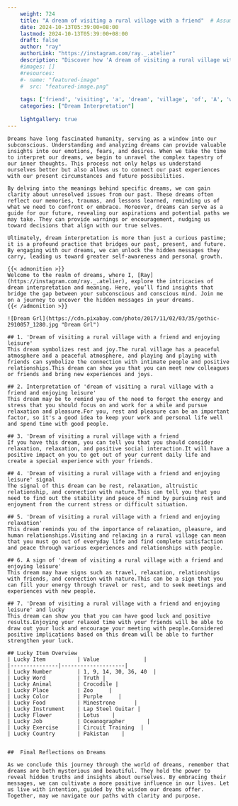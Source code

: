 ```yaml
---
    weight: 724
    title: "A dream of visiting a rural village with a friend"  # Assuming 'title' column exists
    date: 2024-10-13T05:39:00+08:00
    lastmod: 2024-10-13T05:39:00+08:00
    draft: false
    author: "ray"
    authorLink: "https://instagram.com/ray._.atelier"
    description: "Discover how 'A dream of visiting a rural village with a friend' can interpret your future and uncover its significant meanings in your life."
    #images: []
    #resources:
    #- name: "featured-image"
    #  src: "featured-image.png"
    
    tags: ['friend', 'visiting', 'a', 'dream', 'village', 'of', 'A', 'with', 'rural']
    categories: ["Dream Interpretation"]
    
    lightgallery: true
---
```

    
    Dreams have long fascinated humanity, serving as a window into our subconscious. Understanding and analyzing dreams can provide valuable insights into our emotions, fears, and desires. When we take the time to interpret our dreams, we begin to unravel the complex tapestry of our inner thoughts. This process not only helps us understand ourselves better but also allows us to connect our past experiences with our present circumstances and future possibilities.
    
    By delving into the meanings behind specific dreams, we can gain clarity about unresolved issues from our past. These dreams often reflect our memories, traumas, and lessons learned, reminding us of what we need to confront or embrace. Moreover, dreams can serve as a guide for our future, revealing our aspirations and potential paths we may take. They can provide warnings or encouragement, nudging us toward decisions that align with our true selves.
    
    Ultimately, dream interpretation is more than just a curious pastime; it is a profound practice that bridges our past, present, and future. By engaging with our dreams, we can unlock the hidden messages they carry, leading us toward greater self-awareness and personal growth.
    
    {{< admonition >}}
    Welcome to the realm of dreams, where I, [Ray](https://instagram.com/ray._.atelier), explore the intricacies of dream interpretation and meaning. Here, you’ll find insights that bridge the gap between your subconscious and conscious mind. Join me on a journey to uncover the hidden messages in your dreams.
    {{< /admonition >}}
    
    ![Dream Grl](https://cdn.pixabay.com/photo/2017/11/02/03/35/gothic-2910057_1280.jpg "Dream Grl")
    
    ## 1. 'Dream of visiting a rural village with a friend and enjoying leisure'
    This dream symbolizes rest and joy.The rural village has a peaceful atmosphere and a peaceful atmosphere, and playing and playing with friends can symbolize the connection with intimate people and positive relationships.This dream can show you that you can meet new colleagues or friends and bring new experiences and joys.
    
    ## 2. Interpretation of 'dream of visiting a rural village with a friend and enjoying leisure'
    This dream may be to remind you of the need to forget the energy and stress that you should focus on and work for a while and pursue relaxation and pleasure.For you, rest and pleasure can be an important factor, so it's a good idea to keep your work and personal life well and spend time with good people.
    
    ## 3. 'Dream of visiting a rural village with a friend
    If you have this dream, you can tell you that you should consider relaxation, relaxation, and positive social interaction.It will have a positive impact on you to get out of your current daily life and create a special experience with your friends.
    
    ## 4. 'Dream of visiting a rural village with a friend and enjoying leisure' signal
    The signal of this dream can be rest, relaxation, altruistic relationship, and connection with nature.This can tell you that you need to find out the stability and peace of mind by pursuing rest and enjoyment from the current stress or difficult situation.
    
    ## 5. 'Dream of visiting a rural village with a friend and enjoying relaxation'
    This dream reminds you of the importance of relaxation, pleasure, and human relationships.Visiting and relaxing in a rural village can mean that you must go out of everyday life and find complete satisfaction and peace through various experiences and relationships with people.
    
    ## 6. A sign of 'dream of visiting a rural village with a friend and enjoying leisure'
    This dream may have signs such as travel, relaxation, relationships with friends, and connection with nature.This can be a sign that you can fill your energy through travel or rest, and to seek meetings and experiences with new people.
    
    ## 7. 'Dream of visiting a rural village with a friend and enjoying leisure' and lucky
    This dream can show you that you can have good luck and positive results.Enjoying your relaxed time with your friends will be able to draw out your luck and encourage your meeting with people.Considered positive implications based on this dream will be able to further strengthen your luck.
    
    ## Lucky Item Overview
    | Lucky Item          | Value              |
    |---------------|--------------------|
    | Lucky Number        | 1, 9, 14, 30, 36, 40  |
    | Lucky Word          | Truth |
    | Lucky Animal        | Crocodile |
    | Lucky Place         | Zoo     |
    | Lucky Color         | Purple     |
    | Lucky Food          | Minestrone      |
    | Lucky Instrument    | Lap Steel Guitar |
    | Lucky Flower        | Lotus    |
    | Lucky Job           | Oceanographer       |
    | Lucky Exercise      | Circuit Training  |
    | Lucky Country       | Pakistan    |
    
    
    ##  Final Reflections on Dreams
    
    As we conclude this journey through the world of dreams, remember that dreams are both mysterious and beautiful. They hold the power to reveal hidden truths and insights about ourselves. By embracing their messages, we can cultivate a more positive influence in our lives. Let us live with intention, guided by the wisdom our dreams offer. Together, may we navigate our paths with clarity and purpose.
    